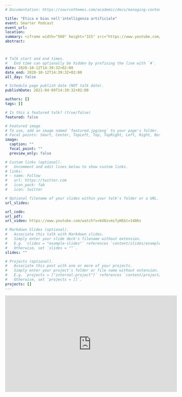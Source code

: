 ```yaml
---
# Documentation: https://sourcethemes.com/academic/docs/managing-content/

title: "Etica e bias nell'intelligenza artificiale"
event: Smarter Podcast
event_url: 
location:
summary: <iframe width="560" height="315" src="https://www.youtube.com/embed/kU8zvmifyHE" title="YouTube video player" frameborder="0" allow="accelerometer; autoplay; clipboard-write; encrypted-media; gyroscope; picture-in-picture" allowfullscreen></iframe>
abstract: 



# Talk start and end times.
#   End time can optionally be hidden by prefixing the line with `#`.
date: 2020-10-12T14:39:32+02:00
date_end: 2020-10-12T14:39:32+02:00
all_day: false

# Schedule page publish date (NOT talk date).
publishDate: 2021-04-09T14:39:32+02:00

authors: []
tags: []

# Is this a featured talk? (true/false)
featured: false

# Featured image
# To use, add an image named `featured.jpg/png` to your page's folder. 
# Focal points: Smart, Center, TopLeft, Top, TopRight, Left, Right, BottomLeft, Bottom, BottomRight.
image:
  caption: ""
  focal_point: ""
  preview_only: false

# Custom links (optional).
#   Uncomment and edit lines below to show custom links.
# links:
# - name: Follow
#   url: https://twitter.com
#   icon_pack: fab
#   icon: twitter

# Optional filename of your slides within your talk's folder or a URL.
url_slides:

url_code:
url_pdf:
url_video: https://www.youtube.com/watch?v=kU8zvmifyHE&t=1486s

# Markdown Slides (optional).
#   Associate this talk with Markdown slides.
#   Simply enter your slide deck's filename without extension.
#   E.g. `slides = "example-slides"` references `content/slides/example-slides.md`.
#   Otherwise, set `slides = ""`.
slides: ""

# Projects (optional).
#   Associate this post with one or more of your projects.
#   Simply enter your project's folder or file name without extension.
#   E.g. `projects = ["internal-project"]` references `content/project/deep-learning/index.md`.
#   Otherwise, set `projects = []`.
projects: []
---
```

<iframe width="560" height="315" src="https://www.youtube.com/embed/kU8zvmifyHE" title="YouTube video player" frameborder="0" allow="accelerometer; autoplay; clipboard-write; encrypted-media; gyroscope; picture-in-picture" allowfullscreen></iframe>
